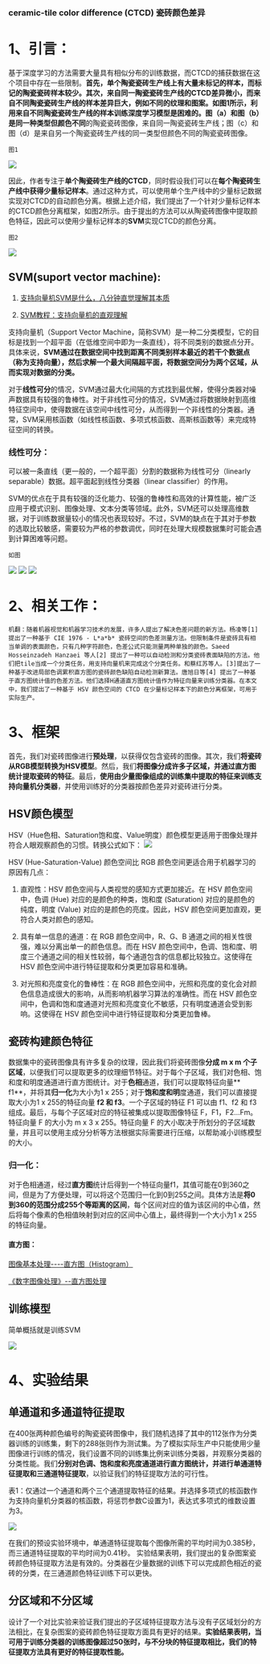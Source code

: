 ### ceramic-tile color difference (CTCD) 瓷砖颜色差异

# 1、引言：
基于深度学习的方法需要大量具有相似分布的训练数据，而CTCD的捕获数据在这个项目中存在一些限制。**首先，单个陶瓷瓷砖生产线上有大量未标记的样本，而标记的陶瓷瓷砖样本较少。其次，来自同一陶瓷瓷砖生产线的CTCD差异微小，而来自不同陶瓷瓷砖生产线的样本差异巨大，例如不同的纹理和图案。**如图1所示，利用来自不同陶瓷瓷砖生产线的样本训练深度学习模型是困难的。图（a）和图（b）是**同一种类型但颜色不同**的陶瓷瓷砖图像，来自同一陶瓷瓷砖生产线；图（c）和图（d）是来自另一个陶瓷瓷砖生产线的同一类型但颜色不同的陶瓷瓷砖图像。
	
	图1
![](https://github.com/dhf97/image/raw/main/CCDM.png)

因此，作者专注于**单个陶瓷砖生产线的CTCD**，同时假设我们可以在**每个陶瓷砖生产线中获得少量标记样本**。通过这种方式，可以使用单个生产线中的少量标记数据实现对CTCD的自动颜色分离。根据上述介绍，我们提出了一个针对少量标记样本的CTCD颜色分离框架，如图2所示。由于提出的方法可以从陶瓷砖图像中提取颜色特征，因此可以使用少量标记样本的**SVM**实现CTCD的颜色分离。
	
	图2
![](https://github.com/dhf97/image/raw/main/OCSF.png)


## SVM(suport vector machine):
1. [支持向量机SVM是什么，八分钟直觉理解其本质](https://www.bilibili.com/video/BV16T4y1y7qj/?spm_id_from=333.337.search-card.all.click&vd_source=76039304b78bf351fa45d5750955e749)

2. [SVM教程：支持向量机的直观理解](https://zhuanlan.zhihu.com/p/40857202)

支持向量机（Support Vector Machine，简称SVM）是一种二分类模型，它的目标是找到一个超平面（在低维空间中即为一条直线），将不同类别的数据点分开。具体来说，**SVM通过在数据空间中找到距离不同类别样本最近的若干个数据点（称为支持向量），然后求解一个最大间隔超平面，将数据空间分为两个区域，从而实现对数据的分类。**

对于**线性可分**的情况，SVM通过最大化间隔的方式找到最优解，使得分类器对噪声数据具有较强的鲁棒性。对于非线性可分的情况，SVM通过将数据映射到高维特征空间中，使得数据在该空间中线性可分，从而得到一个非线性的分类器。通常，SVM采用核函数（如线性核函数、多项式核函数、高斯核函数等）来完成特征空间的转换。

### 线性可分：
可以被一条直线（更一般的，一个超平面）分割的数据称为线性可分（linearly separable）数据。超平面起到线性分类器（linear classifier）的作用。

SVM的优点在于具有较强的泛化能力、较强的鲁棒性和高效的计算性能，被广泛应用于模式识别、图像处理、文本分类等领域。此外，SVM还可以处理高维数据，对于训练数据量较小的情况也表现较好。不过，SVM的缺点在于其对于参数的选取比较敏感，需要较为严格的参数调优，同时在处理大规模数据集时可能会遇到计算困难等问题。

	如图
![](https://github.com/dhf97/image/raw/main/SC.png)
![](https://github.com/dhf97/image/raw/main/BG.png)
![](https://github.com/dhf97/image/raw/main/SVM.png)


# 2、相关工作：
	机翻：随着机器视觉和机器学习技术的发展，许多人提出了解决色差问题的新方法。杨凌等[1] 提出了一种基于 CIE 1976 - L*a*b* 瓷砖空间的色差测量方法。但限制条件是瓷砖具有相当单调的表面颜色，只有几种字符颜色，色差公式只能测量两种单独的颜色。Saeed Hosseinzadeh Hanzaei 等人[2] 提出了一种可以自动检测和分类瓷砖表面缺陷的方法。他们把tile当成一个分类任务，用支持向量机来完成这个分类任务。和蔡红苏等人。[3]提出了一种基于改进局部色调累积直方图的瓷砖颜色缺陷自动检测新算法。唐旭日等[4] 提出了一种基于直方图统计值的色差方法。他们选择H通道直方图统计值作为特征向量来训练分类器。在本文中，我们提出了一种基于 HSV 颜色空间的 CTCD 在少量标记样本下的颜色分离框架，可用于实际生产。

# 3、框架
首先，我们对瓷砖图像进行**预处理**，以获得仅包含瓷砖的图像。其次，我们**将瓷砖从RGB模型转换为HSV模型**。然后，我们**将图像分成许多子区域，并通过直方图统计提取瓷砖的特征**。最后，**使用由少量图像组成的训练集中提取的特征来训练支持向量机分类器**，并使用训练好的分类器按颜色差异对瓷砖进行分类。

## HSV颜色模型
HSV（Hue色相、Saturation饱和度、Value明度）颜色模型更适用于图像处理并符合人眼观察颜色的习惯。转换公式如下：
![](https://github.com/dhf97/image/raw/main/HSV.png)

HSV (Hue-Saturation-Value) 颜色空间比 RGB 颜色空间更适合用于机器学习的原因有几点：

1. 直观性：HSV 颜色空间与人类视觉的感知方式更加接近。在 HSV 颜色空间中，色调 (Hue) 对应的是颜色的种类，饱和度 (Saturation) 对应的是颜色的纯度，明度 (Value) 对应的是颜色的亮度。因此，HSV 颜色空间更加直观，更符合人类对颜色的感知。

2. 具有单一信息的通道：在 RGB 颜色空间中，R、G、B 通道之间的相关性很强，难以分离出单一的颜色信息。而在 HSV 颜色空间中，色调、饱和度、明度三个通道之间的相关性较弱，每个通道包含的信息都比较独立。这使得在 HSV 颜色空间中进行特征提取和分类更加容易和准确。

3. 对光照和亮度变化的鲁棒性：在 RGB 颜色空间中，光照和亮度的变化会对颜色信息造成很大的影响，从而影响机器学习算法的准确性。而在 HSV 颜色空间中，色调和饱和度通道对光照和亮度变化不敏感，只有明度通道会受到影响。这使得在 HSV 颜色空间中进行特征提取和分类更加鲁棒。

## 瓷砖构建颜色特征
数据集中的瓷砖图像具有许多复杂的纹理，因此我们将瓷砖图像**分成 m x m 个子区域**，以便我们可以提取更多的纹理细节特征。对于每个子区域，我们对色相、饱和度和明度通道进行直方图统计。对于**色相**通道，我们可以提取特征向量** f1**，并将其**归一化**为大小为1 x 255；对于**饱和度和明**度通道，我们可以直接提取大小为1 x 255的特征向量 **f2 和 f3**。一个子区域的特征 F1 可以由 f1、f2 和 f3 组成。最后，与每个子区域对应的特征被集成以提取图像特征 F，F1，F2...Fm。特征向量 F 的大小为 m x 3 x 255。特征向量 F 的大小取决于所划分的子区域数量，并且可以使用主成分分析等方法根据实际需要进行压缩，以帮助减小训练模型的大小。

### 归一化：
对于色相通道，经过**直方图**统计后得到一个特征向量f1，其值可能在0到360之间，但是为了方便处理，可以将这个范围归一化到0到255之间。具体方法是**将0到360的范围分成255个等距离的区间**，每个区间对应的值为该区间的中心值，然后将每个像素的色相值映射到对应的区间中心值上，最终得到一个大小为1 x 255的特征向量。

#### 直方图：
[图像基本处理----直方图（Histogram）](https://blog.csdn.net/LPJCSY/article/details/105580263)

[《数字图像处理》--直方图处理](https://blog.csdn.net/taoyanqi8932/article/details/52758376)

## 训练模型
简单概括就是训练SVM

![](https://github.com/dhf97/image/raw/main/TMFC.png)

# 4、实验结果

## 单通道和多通道特征提取
在400张两种颜色编号的陶瓷瓷砖图像中，我们随机选择了其中的112张作为分类器训练的训练集，剩下的288张则作为测试集。为了模拟实际生产中只能使用少量图像进行训练的情况，我们设置不同的训练集比例来训练分类器，并观察分类器的分类性能。我们**分别对色调、饱和度和亮度通道进行直方图统计，并进行单通道特征提取和三通道特征提取**，以验证我们的特征提取方法的可行性。

表1：仅通过一个通道和两个三个通道提取特征的结果。并选择多项式的核函数作为支持向量机分类器的核函数，将惩罚参数C设置为1，表达式多项式的维数设置为3。

![](https://github.com/dhf97/image/raw/main/TB1.png)

在我们的预设实验环境中，单通道特征提取每个图像所需的平均时间为0.385秒，而三通道特征提取的平均时间为0.41秒。 实验结果表明，我们提出的复杂图案瓷砖颜色特征提取方法是有效的。分类器在少量数据的训练下可以完成颜色相近的瓷砖的分类，在三通道颜色特征训练下可以更快。

## 分区域和不分区域
设计了一个对比实验来验证我们提出的子区域特征提取方法与没有子区域划分的方法相比，在复杂图案的瓷砖颜色特征提取方面具有更好的结果。**实验结果表明，当可用于训练分类器的训练图像超过50张时，与不分块的特征提取相比，我们的特征提取方法具有更好的特征提取性能。**
